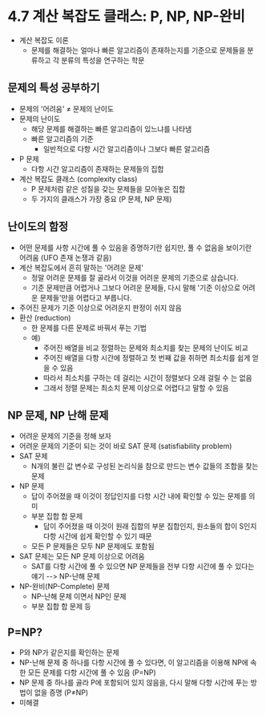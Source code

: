 # 4.7 계산 복잡도 클래스: P, NP, NP-완비  
* 계산 복잡도 이론  
  * 문제를 해결하는 얼마나 빠른 알고리즘이 존재하는지를 기준으로 문제들을 분류하고 각 분류의 특성을 연구하는 학문  
## 문제의 특성 공부하기  
* 문제의 '어려움' ≠ 문제의 난이도  
* 문제의 난이도  
  * 해당 문제를 해결하는 빠른 알고리즘이 있느냐를 나타냄  
  * 빠른 알고리즘의 기준  
    * 일반적으로 다항 시간 알고리즘이나 그보다 빠른 알고리즘  
* P 문제  
  * 다항 시간 알고리즘이 존재하는 문제들의 집합  
* 계산 복잡도 클래스 (complexity class)  
  * P 문제처럼 같은 성질을 갖는 문제들을 모아놓은 집합  
  * 두 가지의 클래스가 가장 중요 (P 문제, NP 문제)  
## 난이도의 함정  
* 어떤 문제를 사항 시간에 풀 수 있음을 증명하기란 쉽지만, 풀 수 없음을 보이기란 어려움 (UFO 존재 논쟁과 같음)  
* 계산 복잡도에서 흔히 말하는 '어려운 문제'  
  * 정말 어려운 문제를 잘 골라서 이것을 어려운 문제의 기준으로 삼습니다.
  * 기준 문제만큼 어렵거나 그보다 어려운 문제들, 다시 말해 '기준 이상으로 어려운 문제들'만을 어렵다고 부릅니다.  
* 주어진 문제가 기준 이상으로 어려운지 판정이 쉬지 않음  
* 환산 (reduction)  
  * 한 문제를 다른 문제로 바꿔서 푸는 기법  
  * 예)  
    * 주어진 배열을 비교 정렬하는 문제와 최소치를 찾는 문제의 난이도 비교  
    * 주어진 배열을 다항 시간에 정렬하고 첫 번째 값을 취하면 최소치를 쉽게 얻을 수 있음  
    * 따라서 최소치를 구하는 데 걸리는 시간이 정렬보다 오래 걸릴 수 는 없음  
    * 그래서 정렬 문제는 최소치 문제 이상으로 어렵다고 말할 수 있음  
## NP 문제, NP 난해 문제  
* 어려운 문제의 기준을 정해 보자
* 어려운 문제의 기준이 되는 것이 바로 SAT 문제 (satisfiability problem)  
* SAT 문제  
  * N개의 불린 값 변수로 구성된 논리식을 참으로 만드는 변수 값들의 조합을 찾는 문제  
* NP 문제  
  * 답이 주어졌을 때 이것이 정답인지를 다항 시간 내에 확인할 수 있는 문제를 의미  
  * 부분 집합 합 문제  
    * 답이 주어졌을 때 이것이 원래 집합의 부분 집합인지, 원소들의 합이 S인지 다항 시간에 쉽게 확인할 수 있기 때문  
  * 모든 P 문제들은 모두 NP 문제에도 포함됨
* SAT 문제는 모든 NP 문제 이상으로 어려움  
  * SAT를 다항 시간에 풀 수 있으면 NP 문제들을 전부 다항 시간에 풀 수 있다는 얘기 --> NP-난해 문제  
* NP-완비(NP-Complete) 문제  
  * NP-난해 문제 이면서 NP인 문제
  * 부분 집합 합 문제 등  
## P=NP?  
* P와 NP가 같은지를 확인하는 문제  
* NP-난해 문제 중 하나를 다항 시간에 풀 수 있다면, 이 알고리즘을 이용해 NP에 속한 모든 문제를 다항 시간에 풀 수 있음 (P=NP)  
* NP 문제 중 하나를 골라 P에 포함되어 있지 않음을, 다시 말해 다항 시간에 푸는 방법이 없을 증명 (P≠NP)  
* 미해결
